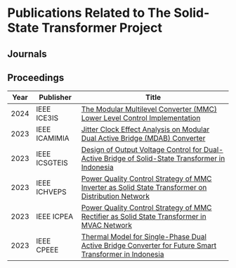 # Publications Related to The Solid-State Transformer Project 

## Journals

## Proceedings

| Year | Publisher | Title | 
| ---  | ---       | ---   |
| 2024 | IEEE ICE3IS | [The Modular Multilevel Converter (MMC) Lower Level Control Implementation](https://ieeexplore.ieee.org/abstract/document/10775570) |
| 2023 | IEEE ICAMIMIA | [Jitter Clock Effect Analysis on Modular Dual Active Bridge (MDAB) Converter](https://ieeexplore.ieee.org/abstract/document/10427750) |
| 2023 | IEEE ICSGTEIS | [Design of Output Voltage Control for Dual-Active Bridge of Solid-State Transformer in Indonesia](https://ieeexplore.ieee.org/abstract/document/10424151) |
| 2023 | IEEE ICHVEPS | [Power Quality Control Strategy of MMC Inverter as Solid State Transformer on Distribution Network](https://ieeexplore.ieee.org/abstract/document/10257498) |
| 2023 | IEEE ICPEA | [Power Quality Control Strategy of MMC Rectifier as Solid State Transformer in MVAC Network](https://ieeexplore.ieee.org/abstract/document/10093220) |
| 2023 | IEEE CPEEE | [Thermal Model for Single-Phase Dual Active Bridge Converter for Future Smart Transformer in Indonesia](https://ieeexplore.ieee.org/abstract/document/10217537) |

